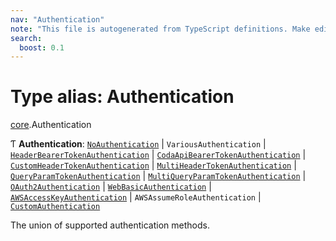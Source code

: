```yaml
---
nav: "Authentication"
note: "This file is autogenerated from TypeScript definitions. Make edits to the comments in the TypeScript file and then run `make docs` to regenerate this file."
search:
  boost: 0.1
---
```

# Type alias: Authentication

[core](../modules/core.md).Authentication

Ƭ **Authentication**: [`NoAuthentication`](../interfaces/core.NoAuthentication.md) \| `VariousAuthentication` \| [`HeaderBearerTokenAuthentication`](../interfaces/core.HeaderBearerTokenAuthentication.md) \| [`CodaApiBearerTokenAuthentication`](../interfaces/core.CodaApiBearerTokenAuthentication.md) \| [`CustomHeaderTokenAuthentication`](../interfaces/core.CustomHeaderTokenAuthentication.md) \| [`MultiHeaderTokenAuthentication`](../interfaces/core.MultiHeaderTokenAuthentication.md) \| [`QueryParamTokenAuthentication`](../interfaces/core.QueryParamTokenAuthentication.md) \| [`MultiQueryParamTokenAuthentication`](../interfaces/core.MultiQueryParamTokenAuthentication.md) \| [`OAuth2Authentication`](../interfaces/core.OAuth2Authentication.md) \| [`WebBasicAuthentication`](../interfaces/core.WebBasicAuthentication.md) \| [`AWSAccessKeyAuthentication`](../interfaces/core.AWSAccessKeyAuthentication.md) \| `AWSAssumeRoleAuthentication` \| [`CustomAuthentication`](../interfaces/core.CustomAuthentication.md)

The union of supported authentication methods.
